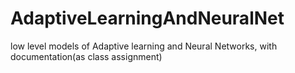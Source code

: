 # AdaptiveLearningAndNeuralNet
low level models of Adaptive learning and Neural Networks, with documentation(as class assignment)
